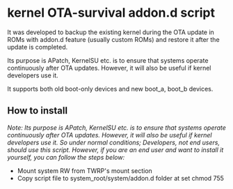 # kernel OTA-survival addon.d script  

It was developed to backup the existing kernel during the OTA update in ROMs with addon.d feature (usually custom ROMs) and restore it after the update is completed.  

Its purpose is APatch, KernelSU etc. is to ensure that systems operate continuously after OTA updates. However, it will also be useful if kernel developers use it.  

It supports both old boot-only devices and new boot_a, boot_b devices.  

## How to install
*Note: Its purpose is APatch, KernelSU etc. is to ensure that systems operate continuously after OTA updates. However, it will also be useful if kernel developers use it. So under normal conditions; Developers, not end users, should use this script. However, if you are an end user and want to install it yourself, you can follow the steps below:*
- Mount system RW from TWRP's mount section
- Copy script file to system_root/system/addon.d folder at set chmod 755
